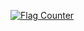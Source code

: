 [![Flag Counter](https://s01.flagcounter.com/mini/QK1R/bg_FFFFFF/txt_000000/border_CCCCCC/flags_0/)](https://info.flagcounter.com/QK1R)





